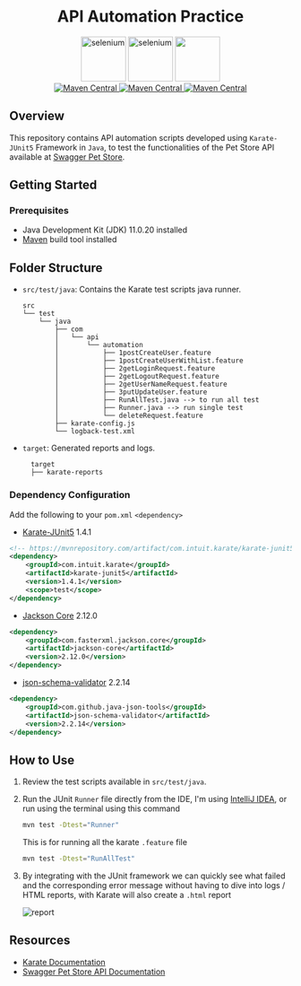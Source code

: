 <div align="center">
        <h1>API Automation Practice</h1>
    <a href="https://www.oracle.com/java/technologies/javase/jdk11-archive-downloads.html"><img src="https://github.com/dannyhdyt/DannyHidayat-API-Automation/assets/153344198/0247d608-d503-4975-b9e5-3c216018efbb" alt="selenium" height="80"/></a>
    <a href="https://github.com/karatelabs/karate"><img src="https://github.com/dannyhdyt/Portfolio/assets/153344198/f876d1b9-49ab-455e-acdc-e3974bfcc4e4" alt="selenium" height="80"/></a>
    <a href="https://junit.org/junit5/"><img src="https://github.com/dannyhdyt/Portfolio/assets/153344198/2782ef17-338c-407f-b948-218e83d17cde" height="80"/></a>
</div>

<div align="center">
        <a href="https://mvnrepository.com/artifact/com.intuit.karate/karate-junit5/1.4.1" target="_blank">
            <img alt="Maven Central" src="https://img.shields.io/maven-central/v/com.intuit.karate/karate-junit5?label=karate-junit5&link=https%3A%2F%2Fmvnrepository.com%2Fartifact%2Fcom.intuit.karate%2Fkarate-junit5%2F1.4.1">
        </a>
        <a href="https://central.sonatype.com/artifact/com.fasterxml.jackson.core/jackson-core/2.12.0/overview" target="_blank">
            <img alt="Maven Central" src="https://img.shields.io/maven-central/v/com.fasterxml.jackson.core/jackson-core?versionPrefix=2.12.0&logoColor=blue&label=jackson-core">
        </a>
        <a href="https://github.com/java-json-tools/json-schema-validator" target="_blank">
            <img alt="Maven Central" src="https://img.shields.io/maven-central/v/com.github.java-json-tools/json-schema-validator?versionPrefix=2.2.14&logoColor=blue&label=json-schema-validator">
        </a>
</div>

## Overview

This repository contains API automation scripts developed using `Karate-JUnit5` Framework in `Java`, to test the functionalities of the Pet Store API available at [Swagger Pet Store](https://petstore.swagger.io/#/).

## Getting Started

### Prerequisites

- Java Development Kit (JDK) 11.0.20 installed
- [Maven](https://maven.apache.org/) build tool installed

## Folder Structure

- `src/test/java`: Contains the Karate test scripts java runner.

    ```
    src
    └── test
        └── java
            ├── com
            │   └── api
            │       └── automation
            │           ├── 1postCreateUser.feature
            │           ├── 1postCreateUserWithList.feature
            │           ├── 2getLoginRequest.feature
            │           ├── 2getLogoutRequest.feature
            │           ├── 2getUserNameRequest.feature
            │           ├── 3putUpdateUser.feature
            │           ├── RunAllTest.java --> to run all test
            │           ├── Runner.java --> run single test
            │           └── deleteRequest.feature
            ├── karate-config.js
            └── logback-test.xml
    ```
  
- `target`: Generated reports and logs.

  ```
    target
    ├── karate-reports 
  ```

### Dependency Configuration

Add the following to your `pom.xml` `<dependency>`

- [Karate-JUnit5](https://mvnrepository.com/artifact/com.intuit.karate/karate-junit5/1.4.1) 1.4.1

```xml
<!-- https://mvnrepository.com/artifact/com.intuit.karate/karate-junit5 -->
<dependency>
    <groupId>com.intuit.karate</groupId>
    <artifactId>karate-junit5</artifactId>
    <version>1.4.1</version>
    <scope>test</scope>
</dependency>
```

- [Jackson Core](https://central.sonatype.com/artifact/com.fasterxml.jackson.core/jackson-core/2.12.0/overview) 2.12.0

```xml
<dependency>
    <groupId>com.fasterxml.jackson.core</groupId>
    <artifactId>jackson-core</artifactId>
    <version>2.12.0</version>
</dependency>
```
- [json-schema-validator](https://github.com/java-json-tools/json-schema-validator) 2.2.14

```xml
<dependency>
    <groupId>com.github.java-json-tools</groupId>
    <artifactId>json-schema-validator</artifactId>
    <version>2.2.14</version>
</dependency>
```

## How to Use

1. Review the test scripts available in `src/test/java`.
2. Run the JUnit `Runner` file directly from the IDE, I'm using [IntelliJ IDEA](https://www.jetbrains.com/idea/), or run using the terminal using this command
   
    ```bash
    mvn test -Dtest="Runner"
    ```
        
    This is for running all the karate `.feature` file
       
    ```bash
    mvn test -Dtest="RunAllTest"
    ```
    
3. By integrating with the JUnit framework we can quickly see what failed and the corresponding error message without having to dive into logs / HTML reports, with Karate will also create a `.html` report

   ![report](https://github.com/dannyhdyt/DannyHidayat-API-Automation/assets/153344198/49da2e3f-dc40-43cd-8166-b804d9f90fa1)
    
## Resources

- [Karate Documentation](https://github.com/intuit/karate)
- [Swagger Pet Store API Documentation](https://petstore.swagger.io/#/)




